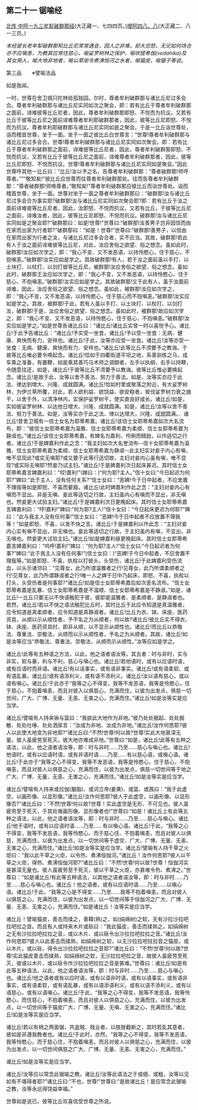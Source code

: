 ## 第二十一 锯喻经

[北传 中阿一九三牟犁破群那经](https://github.com/gwsice/buddhism/blob/master/%E6%97%A9%E6%9C%9F/%E4%B8%AD%E9%98%BF%E5%90%AB%E7%BB%8F/50.md#mo-li-po-qun-na-jing)(大正藏一、七四四页。)[增阿四八、八](https://github.com/gwsice/buddhism/blob/master/%E6%97%A9%E6%9C%9F/%E5%A2%9E%E4%B8%80%E9%98%BF%E5%90%AB%E7%BB%8F/48.md#8)(大正藏二、八一三页。)

*本经是长老牟犁破群那和比丘尼常常遇会，因人之非难，却大忿怒，无论如何场合亦不应嗔恚，为教其应常住慈心，喻娑罗树林之保护，喻吠提希伽(vedahika)及其女用人，喻大地非地者，喻以草炬令煮沸恒河之水者，喻猫皮，喻锯子等说。*

第三品　　※譬喻法品

如是我闻。

一时，世尊在舍卫城只陀林给孤独园。尔时，尊者牟利破群那与诸比丘尼过多会合。尊者牟利破群那与诸比丘尼实同如次之聚会，即：若有比丘于尊者牟利破群那之面前，诽难彼等比丘尼者，因此，尊者牟利破群那即怒、不悦而为抗议。又若有比丘于彼等比丘尼之面前诽难尊者牟利耶破群那者，因此，彼等比丘尼即怒、不悦而为抗议。尊者牟利耶破群那与诸比丘尼实同如是之聚会。于是一比丘诣世尊处，诣而稽首世尊，坐于一面。坐于一面之彼比丘白世尊言：“世尊!尊者牟利破群那与诸比丘尼过多会合。世尊!尊者牟利破群那与诸比丘尼实同如次聚会。即：若有比丘于尊者牟利破群那之面前，诽难彼等比丘尼者，因此，尊者牟利破群那即怒、不悦而抗议，又若有比丘于彼等比丘尼之面前，诽难尊者牟利破群那者，因此，彼等比丘尼即怒、不悦而抗议。世尊!尊者牟利破群那与诸比丘尼实同如是聚会。”因此世尊呼其他一比丘曰：“比丘!汝以予之名，告尊者牟利破群那：“尊者破群那!师呼尊者。””“敬知矣!”彼比丘应世尊而往尊者牟利破群那处。往而告尊者牟利破群那：“尊者破群那!师唤尊者。”敬知矣!”尊者牟利破群那应彼比丘而诣世尊处。诣而稽首世尊，坐于一面。世尊对坐于一面之尊者牟利破群那曰：“破群那!汝与诸比丘尼过多会合为事实耶?破群那!汝与诸比丘尼实同如次聚会耶?即：若有比丘于汝之面前诽难彼等比丘尼者，因此，汝即怒、不悦而抗议，又若有比丘，于彼等比丘尼之面前，诽难汝者，因此，彼等比丘尼即怒、不悦而抗议。破群那!汝与诸比丘尼实同如是之聚会耶?”破群那曰：如是!世尊!”世尊曰:“破群那!汝善男子岂非因信而由在家而出家为行者耶?”破群那曰：“如是！世尊!”世尊曰:“破群那!善男子，以信由在家而出家为行者之汝，与诸比丘尼过多会合者，实不应当。其故，破群那!若此有人于汝之面前诽难彼等比丘尼，对此，汝应舍俗之欲望、俗之想念。虽如此时，破群那!汝应如次学之，即：“我心不变、又不发恶语，以持怜愍心，住于慈心，不抱嗔恚。”破群那!汝实应如是学之。其故破群那!有人，若于汝之面前虽以手打、以土块打、以杖打、以剑打彼等比丘尼，被群那!汝应舍俗之欲望、俗之想念。虽如此时，破群那王汝应如次学之，即：“我心不变，又不发恶语，以持怜愍心、住于慈心、不抱嗔恚。”破群那!汝实应如是学之。其故破群那!又于此有人，虽于汝面前诽难，因此，汝应舍俗之欲望、俗之想念。虽如此，被群那!汝应如次学之，即：“我心不变，又不发恶语，以持怜愍心，住于慈心而不抱嗔恚。”破群那!汝实应如是学之。其故，被群那!于此，若有人虽以手打、以土块打、以杖打、以剑打汝，破群那!于是，汝应舍俗之欲望、俗之想念。虽如此时，被群那!故应如次学之，即：“我心不变、又不发恶语，以持怜愍心，住于慈心，不抱嗔恚。”破群那!汝实应如是学之。”如是世尊告诸比丘曰：“诸比丘!诸比丘实曾一时以喜悦予心。诸比丘!于此予告诸比丘：“诸比丘!予实受一坐食，诸比丘!予以受一坐食：无病、健康、爽快而有力，安祥也。诸比丘!于此，汝等亦应受一坐食。诸比丘!汝等亦受一坐食：无病、健康、爽快而有力、安祥也。”诸比丘!此等比丘不须要予之教诲。于彼等比丘唯必要令唤起念。诸比丘!恰如于四衢街道平坦之地，系善驯练之马，成车乘之准备，有置鞭，如是乘其善巧马术师之调御者，左手以执纲，右手以持鞭，令随意往还，如是，诸比丘!于彼等比丘不须要予以教诲。彼等比丘惟必要唤起念。诸比丘!是故于此，汝等以舍不善法、努力于善法。如是，汝等实亦应于此法、律达到增大、兴隆、成就圆满。诸比丘!恰如村里或聚落之附近，有大娑罗树林，为伊兰草所覆，对此，若人欲利益、欲饶益、欲安稳者，彼伐娑罗树力衰之曲干，以舍于外，以清净林内，实保护娑罗树干，使实直良好成长。诸比丘!如是，实如彼娑罗树林、以达他日增大、兴隆、成就圆满。如是，诸比丘!汝等以舍不善法、努力于善法。如是，汝等实亦于此之法、律以达增大，兴隆、成就圆满。．诸比丘!昔舍卫城有一信士女名为耶蒂希嘉。诸比丘!该信士女耶蒂希嘉如次大名流布，即：“彼信士女耶蒂希嘉为温雅、信士女耶蒂希嘉为柔顺、信士女耶蒂希嘉为静淑也。”诸比丘!该信士女耶蒂希嘉，有婢名为嘉利，伶俐而精励，以作适切之行者。诸比丘!于是婢嘉利作此之念：“我主妇如次大名誉流布--信十女耶蒂希嘉为温雅、信士女耶蒂希嘉为柔顺、信士女耶蒂希嘉为静淑--此主妇实对妾于内心有嗔，唯不显现此?或实无嗔耶?或又要于此等行适切故，主妇对妾内心虽有嗔，唯不显现?或实际无嗔耶?然妾乃试主妇。”诸比丘!于是婢嘉利次日起床甚迟。其时信士女耶蒂希嘉言婢嘉利曰：“哎!嘉利!”(婢曰：)“何为耶?主人。”信十女曰:“今日起迟为何耶?”婢曰:“此于主人，没有任何关系?”信士女曰：“恶婢!今于日中起者，不应舍置不理我等如是即怒、不喜而颦眉。诸比丘!此时婢嘉利作此之念：“主妇对妾内心有嗔而不显出。非是无嗔、妾此等适切之行故，主妇虽内心有嗔而不显出，非无嗔也。然妾更大试验主妇。”诸比丘!于是婢嘉利次日更晚起床。其时信士女耶蒂希嘉言婢嘉利曰：“哼!嘉利!”婢曰:“何为耶?主人!”信十女曰：“今日起床更迟为何耶?”婢曰：“此与我主人没有任何事!”信士女曰：“恶婢!今于日中起者不应放置不理我等！”如是即怒、不喜，以发不快之言。诸比丘!于是婢嘉利以作此念：“主妇对妾内心实有嗔不显出，非无嗔也。妾此等适切之行故，于主妇虽内有嗔，不显出，非无嗔也。然妾更大试验主妇。”诸比丘!如是婢嘉利昼更晚起床。其时信士女耶蒂希嘉言婢嘉利曰：“呜呼!嘉利!”婢曰：“何为耶?主人!”信士女曰:“今日起迟者为何事?”婢曰:“此于我主人没有任何事!”(信士女曰：)“恶婢!于今日中起者，不应舍置不理我等。”如是即怒、不喜，执栓以打彼头，头受伤，诸比丘!于此婢嘉利受伤流血，以头示诸邻曰：“见尊女，此乃所谓温雅者之行!见尊女，此乃所谓柔顺者之行!见尊女，此乃所谓静淑者之行!唯一人之婢于日中乃起床，即怒、不喜，执栓以打头，头受伤者是何事耶?”诸比丘!如是信士女耶蒂希嘉后如次恶名流布。“信士女耶蒂希嘉是乱暴、信士女耶蒂希嘉是不温顺、信士女耶蒂希嘉是不静淑。”如是，诸比丘!一比丘只要无以不快语触犯于彼，彼即是温雅者、是柔顺者、是静淑者也。若然，诸比丘!若以不快之语法触犯比丘时，其时比丘于此应令知道是真温雅者，应令知道是真柔顺者，应令知道是真静淑者。诸比丘!比丘为衣、钵、床座、医药资具，从顺以示从顺性者，予不名之为从顺者，何以故?诸比丘!彼比丘实不得衣、钵、床座、医药资具时，即非从顺，以不显示从顺性也。诸比丘!而比丘以恭敬法、尊重法、崇敬法，从顺而以示从顺性者，予名之为从顺者。其故，诸比丘!如是汝等应当“恭敬法、尊重法、崇敬法，从顺而示从顺性。”汝等应如是学之。

诸比丘!此等有五种语之方法，以此，他之语者语汝等。其五者：时与非时，实与非实，软与暴，利与不利，慈心与嗔心也。诸比丘!若他语时，或有以应语时语，或有应语时而非语。诸比丘!有以话事实，或有语非事实。诸比丘!或有语柔软、或有语乱暴。诸比丘!或有语添利义，或有语不添利义。诸比丘!汝以语有慈心，或以语有嗔心。诸比丘!于此亦于“我等之心不得变，我等不发恶语，我等是怜愍心，住于慈心，不抱着嗔恚，而且对彼入以俱慈心，充满而住，以彼为出发点，俱慈一切世间，广大、广博、无量、无恚、无害之心，充满而住。”诸比丘!如是汝等实是应当学。

诸比丘!譬喻有人持来锹与篮曰：“我欲此大地作为非地。”彼乃处处掘起、处处掘散、处处吐唾、处处洒尿言：“汝成为非地、汝成为非地。”诸比丘!汝作何思耶?彼人以此使大地变为非地耶?”诸比丘曰:“不然!世尊!何以故?世尊!实此大地甚深无量，彼人虽疲劳至死灭，彼大地亦难成非地。”世尊曰:“如是，诸比丘!此等有五种之语法，以此，他之语者语汝等，即：时与非时……乃至……慈心与嗔心也。诸比丘!他语时，或有以应语时语，或有非语时语……乃至……有以慈心语，或嗔心语。诸比丘!于此亦于“我等之心不得变，我等不发恶语，我等是怜愍心，住于慈心，不抱嗔恚，而且对彼人以俱慈之心，充满而住，以彼为出发点，俱慈一切世间等于地之广大、广博、无量、无恚、无害之心，充满而住。”诸比丘!如是汝等实是应当学。

诸比丘!譬喻有人持来或拉伽(胭脂)、或诃立帝(姜黄)、或篮、或茜曰：“我于此虚空，以画形像、以显形像。”诸比丘!汝作何思耶?彼人于此虚空，以画形像、以显形像否?”诸比丘曰：“不然!世尊!何以故?世尊！实此虚空是无形、不可见也。彼人虽疲劳至于死灭，于其处难画形像、显形像者也!”世尊曰:“如是！诸比丘上有此等五种之语法，以此，他之语者语汝等，即：时与非时……乃至……慈心与嗔心。诸比丘!他于语时，或有以应语时语……乃至……有以嗔心语。诸比丘!于此，“我等之心不得变，我等不发恶语，我等怜愍心、而于慈心住、不抱着嗔恚，而且对彼人以俱慈，充满而住，以彼为出发点，以一切世间等于虚空、广大、广博、无量、无恚、无害之心，充满而住。”诸比丘!如是汝等实是应当学。诸比丘!譬喻有人持干草之火炬曰：“我以此干草之火炬，以令热、煮沸恒伽河。”诸比丘！汝作何思耶?彼人以干草之火炬，得热、煮沸恒伽河耶?”诸比丘曰：“不然!世尊!何以故?世尊！恒伽河实是甚深无量也。彼人虽疲劳至于死灭，彼以干草之火炬，亦甚难令热、煮沸之。”世尊曰：“如是诸比丘!有此等五种语法，以其他之语者语汝等，即：时与非时……乃至……慈心与嗔心也。诸比丘！他之语者，或有以应语时语……乃至……以嗔心语。诸比丘!于此，“我等之心是不得变……乃至……我等不抱着嗔恚，而且对彼人以俱慈之心，充满而住，以彼为出发点，以一切世间等于恒伽河之广大、广博、无量、无恚、无害之心，充满而住。”如是诸比丘！汝等实是应当学。

诸比丘！譬喻猫皮，善击而揉之，善鞣(熟)之，如(绢绵树)之软，无有沙拉沙拉吧拉吧拉之音。而且有人或持来木片或砾曰：“我此猫皮，善击而揉熟之，如绢绵树之无有沙拉拉吧拉拉之音，或以木片、或以砾令出沙拉拉吧拉拉之音。”诸比丘!汝作何思耶?彼人以此善击而揉熟，如绢绵树之软，以无沙拉拉吧拄拉音之猫皮，或以木片，或以砾，得令出沙拉拉吧拉拉之音耶?”诸比丘曰：“不然!世尊!何以故?世尊!实此猫皮善击而揉熟，如绢绵树之软，无沙拉拉吧拉之音，故彼人虽疲劳至死灭，彼或以木片，或以砾令作沙拉拉吧拉拉之音是甚难。”世尊曰：诸比丘!如是有此等五种语法，以此，他之语者语汝等，即：时与非时……乃至……慈心与嗔心也。诸比丘!他之语者或有以应时语，或有以语非时语，或有以语事实，或有语非事实，或有语柔软，或有语乱暴，或有以语添语利义，或有以语不添利义，或有以语慈心，或有以语嗔心。诸比丘!于此，“我等之心不得变，我等不发恶语，我等怜愍心，而住慈心，不抱着嗔恚，而且对彼人以俱慈之心，充满而住，以彼为出发点，以一切世间等于猫皮广大、广博、无量、无嗔、无害之心，充满而住。”诸比丘!如是汝等实是应当学。

诸比丘!若以有柄之两面锯，共盗贼、贱业者，以肢肢截断之，其时若乱其意者，彼如是非遵我教者也。诸比丘!于此时，亦然，“我等之心不得变，我等不发恶语，我等怜愍心，而于慈心住，不抱着嗔恚，而且对彼人以俱慈之心，充满而住，以彼为出发点，以一切世间俱慈之广大、广博、无量、无恚、无害之心，充满而住。”

诸比丘!如是汝等实是应当学。

诸比丘!汝等应以常念此锯喻之教。诸比丘!汝等此语法之于或细、或粗，汝等以见如有不堪得者耶?”诸比丘曰:“不也，世尊!”世尊曰:“是故诸比丘！是应常念此锯喻之教，汝等永远得饶益幸福。”

世尊如是说已。彼等比丘欢喜信受世尊之所说。
